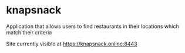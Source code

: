# knapsnack
Application that allows users to find restaurants in their locations which match their criteria

Site currently visible at https://knapsnack.online:8443
